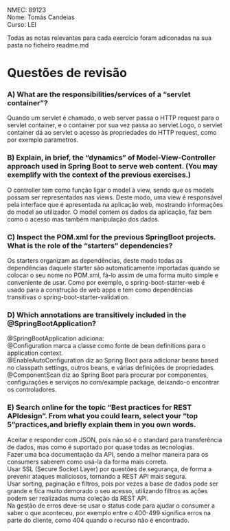 NMEC: 89123  
Nome: Tomás Candeias  
Curso: LEI  
  
Todas as notas relevantes para cada exercicio foram adiconadas na sua pasta no ficheiro readme.md  

# Questões de revisão

### A) What are the responsibilities/services of a “servlet container”?  

Quando um servlet é chamado, o web server passa o HTTP request para o servlet container, e o container por sua vez passa ao servlet.Logo, o servlet container dá ao servlet o acesso às propriedades do HTTP request, como por exemplo parametros.  

### B) Explain, in brief, the “dynamics” of Model-View-Controller approach used in Spring Boot to serve web content. (You may exemplify with the context of the previous exercises.)  
  
O controller tem como função ligar o model à view, sendo que os models possam ser representados nas views. Deste modo, uma view é responsável pela interface que é apresentada na aplicação web, mostrando informações do model ao utilizador. O model contem os dados da aplicação, faz bem como o acesso mas também manipulação dos dados.  

### C) Inspect the POM.xml for the previous SpringBoot projects. What is the role of the “starters” dependencies?

Os starters organizam as dependências, deste modo todas as dependências daquele starter são automaticamente importadas quando se colocar o seu nome no POM.xml, fá-lo assim de uma forma muito simple e conveniente de usar. Como por exemplo, o spring-boot-starter-web é usado para a construção de web apps e tem como dependências transitivas o spring-boot-starter-validation.  

### D) Which annotations are transitively included in the @SpringBootApplication?  

@SpringBootApplication adiciona:  
@Configuration marca a classe como fonte de bean definitions para o application context.  
@EnableAutoConfiguration diz ao Spring Boot para adicionar beans based no classpath settings, outros beans, e várias definições de propriedades.  
@ComponentScan diz ao Spring Boot para procurar por componentes, configurações e serviços no com/example package, deixando-o encontrar os controladores.  

### E) Search online for the topic “Best practices for REST APIdesign”. From what you could learn, select your “top 5”practices,and briefly explain them in you own words.  

Aceitar e responder com JSON, pois não só é o standard para transferência de dados, mas como é suportado por quase todas as tecnologias.  
Fazer uma boa documentação da API, sendo a melhor maneira para os consumers saberem como usá-la da forma mais correta.  
Usar SSL (Secure Socket Layer) por questões de segurança, de forma a prevenir ataques maliciosos, tornando a REST API mais segura.  
Usar sorting, paginação e filtros, pois por vezes a base de dados pode ser grande e fica muito demorado o seu acesso, utilizando filtros as ações podem ser realizadas numa coleção da REST API.  
Na gestão de erros deve-se usar o status code para ajudar o consumer a saber o que aconteceu, por exemplo entre o 400-499 significa erros na parte do cliente, como 404 quando o recurso não é encontrado.  

